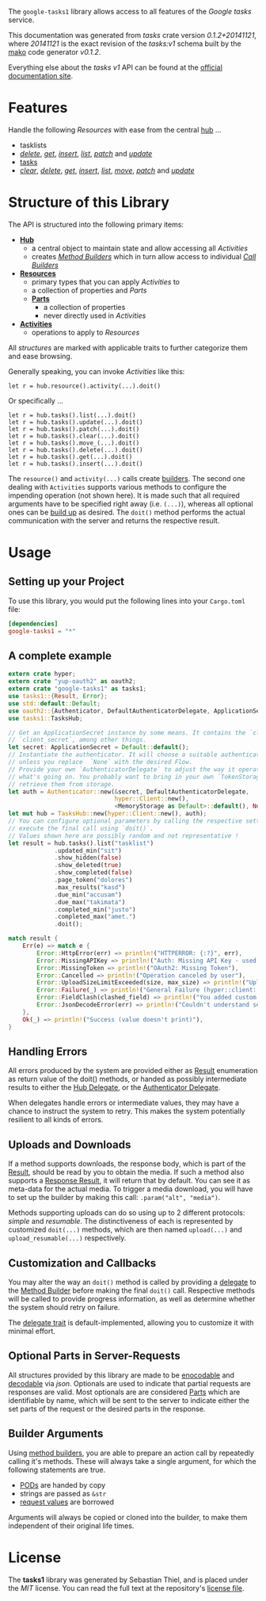 <!---
DO NOT EDIT !
This file was generated automatically from 'src/mako/api/README.md.mako'
DO NOT EDIT !
-->
The `google-tasks1` library allows access to all features of the *Google tasks* service.

This documentation was generated from *tasks* crate version *0.1.2+20141121*, where *20141121* is the exact revision of the *tasks:v1* schema built by the [mako](http://www.makotemplates.org/) code generator *v0.1.2*.

Everything else about the *tasks* *v1* API can be found at the
[official documentation site](https://developers.google.com/google-apps/tasks/firstapp).
# Features

Handle the following *Resources* with ease from the central [hub](http://byron.github.io/google-apis-rs/google-tasks1/struct.TasksHub.html) ... 

* tasklists
 * [*delete*](http://byron.github.io/google-apis-rs/google-tasks1/struct.TasklistDeleteCall.html), [*get*](http://byron.github.io/google-apis-rs/google-tasks1/struct.TasklistGetCall.html), [*insert*](http://byron.github.io/google-apis-rs/google-tasks1/struct.TasklistInsertCall.html), [*list*](http://byron.github.io/google-apis-rs/google-tasks1/struct.TasklistListCall.html), [*patch*](http://byron.github.io/google-apis-rs/google-tasks1/struct.TasklistPatchCall.html) and [*update*](http://byron.github.io/google-apis-rs/google-tasks1/struct.TasklistUpdateCall.html)
* [tasks](http://byron.github.io/google-apis-rs/google-tasks1/struct.Task.html)
 * [*clear*](http://byron.github.io/google-apis-rs/google-tasks1/struct.TaskClearCall.html), [*delete*](http://byron.github.io/google-apis-rs/google-tasks1/struct.TaskDeleteCall.html), [*get*](http://byron.github.io/google-apis-rs/google-tasks1/struct.TaskGetCall.html), [*insert*](http://byron.github.io/google-apis-rs/google-tasks1/struct.TaskInsertCall.html), [*list*](http://byron.github.io/google-apis-rs/google-tasks1/struct.TaskListCall.html), [*move*](http://byron.github.io/google-apis-rs/google-tasks1/struct.TaskMoveCall.html), [*patch*](http://byron.github.io/google-apis-rs/google-tasks1/struct.TaskPatchCall.html) and [*update*](http://byron.github.io/google-apis-rs/google-tasks1/struct.TaskUpdateCall.html)




# Structure of this Library

The API is structured into the following primary items:

* **[Hub](http://byron.github.io/google-apis-rs/google-tasks1/struct.TasksHub.html)**
    * a central object to maintain state and allow accessing all *Activities*
    * creates [*Method Builders*](http://byron.github.io/google-apis-rs/google-tasks1/trait.MethodsBuilder.html) which in turn
      allow access to individual [*Call Builders*](http://byron.github.io/google-apis-rs/google-tasks1/trait.CallBuilder.html)
* **[Resources](http://byron.github.io/google-apis-rs/google-tasks1/trait.Resource.html)**
    * primary types that you can apply *Activities* to
    * a collection of properties and *Parts*
    * **[Parts](http://byron.github.io/google-apis-rs/google-tasks1/trait.Part.html)**
        * a collection of properties
        * never directly used in *Activities*
* **[Activities](http://byron.github.io/google-apis-rs/google-tasks1/trait.CallBuilder.html)**
    * operations to apply to *Resources*

All *structures* are marked with applicable traits to further categorize them and ease browsing.

Generally speaking, you can invoke *Activities* like this:

```Rust,ignore
let r = hub.resource().activity(...).doit()
```

Or specifically ...

```ignore
let r = hub.tasks().list(...).doit()
let r = hub.tasks().update(...).doit()
let r = hub.tasks().patch(...).doit()
let r = hub.tasks().clear(...).doit()
let r = hub.tasks().move_(...).doit()
let r = hub.tasks().delete(...).doit()
let r = hub.tasks().get(...).doit()
let r = hub.tasks().insert(...).doit()
```

The `resource()` and `activity(...)` calls create [builders][builder-pattern]. The second one dealing with `Activities` 
supports various methods to configure the impending operation (not shown here). It is made such that all required arguments have to be 
specified right away (i.e. `(...)`), whereas all optional ones can be [build up][builder-pattern] as desired.
The `doit()` method performs the actual communication with the server and returns the respective result.

# Usage

## Setting up your Project

To use this library, you would put the following lines into your `Cargo.toml` file:

```toml
[dependencies]
google-tasks1 = "*"
```

## A complete example

```Rust
extern crate hyper;
extern crate "yup-oauth2" as oauth2;
extern crate "google-tasks1" as tasks1;
use tasks1::{Result, Error};
use std::default::Default;
use oauth2::{Authenticator, DefaultAuthenticatorDelegate, ApplicationSecret, MemoryStorage};
use tasks1::TasksHub;

// Get an ApplicationSecret instance by some means. It contains the `client_id` and 
// `client_secret`, among other things.
let secret: ApplicationSecret = Default::default();
// Instantiate the authenticator. It will choose a suitable authentication flow for you, 
// unless you replace  `None` with the desired Flow.
// Provide your own `AuthenticatorDelegate` to adjust the way it operates and get feedback about 
// what's going on. You probably want to bring in your own `TokenStorage` to persist tokens and
// retrieve them from storage.
let auth = Authenticator::new(&secret, DefaultAuthenticatorDelegate,
                              hyper::Client::new(),
                              <MemoryStorage as Default>::default(), None);
let mut hub = TasksHub::new(hyper::Client::new(), auth);
// You can configure optional parameters by calling the respective setters at will, and
// execute the final call using `doit()`.
// Values shown here are possibly random and not representative !
let result = hub.tasks().list("tasklist")
             .updated_min("sit")
             .show_hidden(false)
             .show_deleted(true)
             .show_completed(false)
             .page_token("dolores")
             .max_results("kasd")
             .due_min("accusam")
             .due_max("takimata")
             .completed_min("justo")
             .completed_max("amet.")
             .doit();

match result {
    Err(e) => match e {
        Error::HttpError(err) => println!("HTTPERROR: {:?}", err),
        Error::MissingAPIKey => println!("Auth: Missing API Key - used if there are no scopes"),
        Error::MissingToken => println!("OAuth2: Missing Token"),
        Error::Cancelled => println!("Operation canceled by user"),
        Error::UploadSizeLimitExceeded(size, max_size) => println!("Upload size too big: {} of {}", size, max_size),
        Error::Failure(_) => println!("General Failure (hyper::client::Response doesn't print)"),
        Error::FieldClash(clashed_field) => println!("You added custom parameter which is part of builder: {:?}", clashed_field),
        Error::JsonDecodeError(err) => println!("Couldn't understand server reply - maybe API needs update: {:?}", err),
    },
    Ok(_) => println!("Success (value doesn't print)"),
}

```
## Handling Errors

All errors produced by the system are provided either as [Result](http://byron.github.io/google-apis-rs/google-tasks1/enum.Result.html) enumeration as return value of 
the doit() methods, or handed as possibly intermediate results to either the 
[Hub Delegate](http://byron.github.io/google-apis-rs/google-tasks1/trait.Delegate.html), or the [Authenticator Delegate](http://byron.github.io/google-apis-rs/google-tasks1/../yup-oauth2/trait.AuthenticatorDelegate.html).

When delegates handle errors or intermediate values, they may have a chance to instruct the system to retry. This 
makes the system potentially resilient to all kinds of errors.

## Uploads and Downloads
If a method supports downloads, the response body, which is part of the [Result](http://byron.github.io/google-apis-rs/google-tasks1/enum.Result.html), should be
read by you to obtain the media.
If such a method also supports a [Response Result](http://byron.github.io/google-apis-rs/google-tasks1/trait.ResponseResult.html), it will return that by default.
You can see it as meta-data for the actual media. To trigger a media download, you will have to set up the builder by making
this call: `.param("alt", "media")`.

Methods supporting uploads can do so using up to 2 different protocols: 
*simple* and *resumable*. The distinctiveness of each is represented by customized 
`doit(...)` methods, which are then named `upload(...)` and `upload_resumable(...)` respectively.

## Customization and Callbacks

You may alter the way an `doit()` method is called by providing a [delegate](http://byron.github.io/google-apis-rs/google-tasks1/trait.Delegate.html) to the 
[Method Builder](http://byron.github.io/google-apis-rs/google-tasks1/trait.CallBuilder.html) before making the final `doit()` call. 
Respective methods will be called to provide progress information, as well as determine whether the system should 
retry on failure.

The [delegate trait](http://byron.github.io/google-apis-rs/google-tasks1/trait.Delegate.html) is default-implemented, allowing you to customize it with minimal effort.

## Optional Parts in Server-Requests

All structures provided by this library are made to be [enocodable](http://byron.github.io/google-apis-rs/google-tasks1/trait.RequestValue.html) and 
[decodable](http://byron.github.io/google-apis-rs/google-tasks1/trait.ResponseResult.html) via *json*. Optionals are used to indicate that partial requests are responses 
are valid.
Most optionals are are considered [Parts](http://byron.github.io/google-apis-rs/google-tasks1/trait.Part.html) which are identifiable by name, which will be sent to 
the server to indicate either the set parts of the request or the desired parts in the response.

## Builder Arguments

Using [method builders](http://byron.github.io/google-apis-rs/google-tasks1/trait.CallBuilder.html), you are able to prepare an action call by repeatedly calling it's methods.
These will always take a single argument, for which the following statements are true.

* [PODs][wiki-pod] are handed by copy
* strings are passed as `&str`
* [request values](http://byron.github.io/google-apis-rs/google-tasks1/trait.RequestValue.html) are borrowed

Arguments will always be copied or cloned into the builder, to make them independent of their original life times.

[wiki-pod]: http://en.wikipedia.org/wiki/Plain_old_data_structure
[builder-pattern]: http://en.wikipedia.org/wiki/Builder_pattern
[google-go-api]: https://github.com/google/google-api-go-client

# License
The **tasks1** library was generated by Sebastian Thiel, and is placed 
under the *MIT* license.
You can read the full text at the repository's [license file][repo-license].

[repo-license]: https://github.com/Byron/google-apis-rs/LICENSE.md
